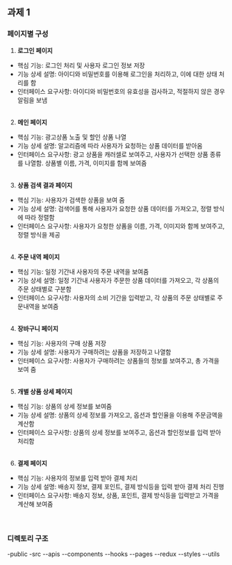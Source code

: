 ## **과제 1**


### **페이지별 구성**
1. **로그인 페이지**
+ 핵심 기능: 로그인 처리 및 사용자 로그인 정보 저장
+ 기능 상세 설명: 아이디와 비밀번호를 이용해 로그인을 처리하고, 이에 대한 상태 처리를 함
+ 인터페이스 요구사항: 아이디와 비밀번호의 유효성을 검사하고, 적절하지 않은 경우 알림을 보냄 
<br /><br />

2. **메인 페이지**
+ 핵심 기능: 광고상품 노출 및 할인 상품 나열 
+ 기능 상세 설명: 알고리즘에 따라 사용자가 요청하는 상품 데이터를 받아옴
+ 인터페이스 요구사항: 광고 상품을 캐러셀로 보여주고, 사용자가 선택한 상품 종류를 나열함. 상품별 이름, 가격, 이미지를 함께 보여줌
<br /><br />

3. **상품 검색 결과 페이지**
+ 핵심 기능: 사용자가 검색한 상품을 보여 줌
+ 기능 상세 설명: 검색어를 통해 사용자가 요청한 상품 데이터를 가져오고, 정렬 방식에 따라 정렬함
+ 인터페이스 요구사항: 사용자가 요청한 상품을 이름, 가격, 이미지와 함께 보여주고, 정렬 방식을 제공
<br /><br />

4. **주문 내역 페이지**
+ 핵심 기능: 일정 기간내 사용자의 주문 내역을 보여줌
+ 기능 상세 설명: 일정 기간내 사용자가 주문한 상품 데이터를 가져오고, 각 상품의 주문 상태별로 구분함
+ 인터페이스 요구사항: 사용자의 소비 기간을 입력받고, 각 상품의 주문 상태별로 주문내역을 보여줌
<br /><br />

4. **장바구니 페이지**
+ 핵심 기능: 사용자의 구매 상품 저장
+ 기능 상세 설명: 사용자가 구매하려는 상품을 저장하고 나열함
+ 인터페이스 요구사항: 사용자가 구매하려는 상품들의 정보를 보여주고, 총 가격을 보여 줌
<br /><br />

5. **개별 상품 상세 페이지**
+ 핵심 기능: 상품의 상세 정보를 보여줌
+ 기능 상세 설명: 상품의 상세 정보를 가져오고, 옵션과 할인율을 이용해 주문금액을 계산함
+ 인터페이스 요구사항: 상품의 상세 정보를 보여주고, 옵션과 할인정보를 입력 받아 처리함
<br /><br />

6. **결제 페이지**
+ 핵심 기능: 사용자의 정보를 입력 받아 결제 처리
+ 기능 상세 설명: 배송지 정보, 결제 포인트, 결제 방식등을 입력 받아 결제 처리 진행 
+ 인터페이스 요구사항: 배송지 정보, 상품, 포인트, 결제 방식등을 입력받고 가격을 계산해 보여줌
<br /><br /><br />

### **디렉토리 구조**
-public
-src
--apis
--components
--hooks
--pages
--redux
--styles
--utils
